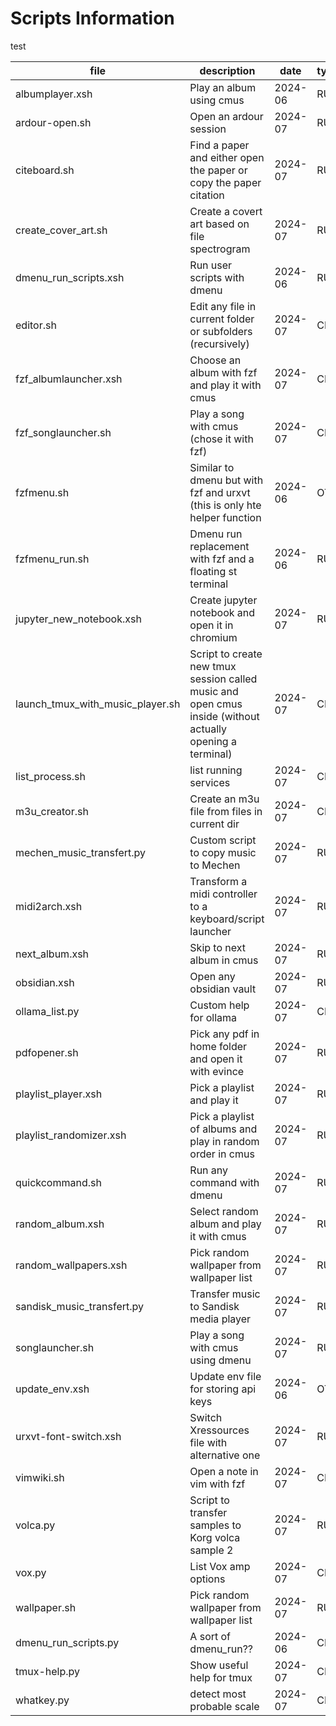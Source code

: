 # Scripts Information

test

<!-- script_info_start -->
| file | description | date | type | status | host | tag |
| --- | --- | --- | --- | --- | --- | --- |
| albumplayer.xsh | Play an album using cmus | 2024-06 | RUN | active | all |  |
| ardour-open.sh | Open an ardour session | 2024-07 | RUN | active | all |  |
| citeboard.sh | Find a paper and either open the paper or copy the paper citation | 2024-07 | RUN | active | all |  |
| create_cover_art.sh | Create a covert art based on file spectrogram | 2024-07 | RUN | active | all |  |
| dmenu_run_scripts.xsh | Run user scripts with dmenu | 2024-06 | RUN | active | all |  |
| editor.sh | Edit any file in current folder or subfolders (recursively) | 2024-07 | CLI | active | all |  |
| fzf_albumlauncher.xsh | Choose an album with fzf and play it with cmus | 2024-07 | CLI | active | all |  |
| fzf_songlauncher.sh | Play a song with cmus (chose it with fzf) | 2024-07 | CLI | active | all |  |
| fzfmenu.sh | Similar to dmenu but with fzf and urxvt (this is only hte helper function | 2024-06 | OTH | active | all |  |
| fzfmenu_run.sh | Dmenu run replacement with fzf and a floating st terminal | 2024-06 | RUN | active | all |  |
| jupyter_new_notebook.xsh | Create jupyter notebook and open it in chromium | 2024-07 | RUN | active | all |  |
| launch_tmux_with_music_player.sh | Script to create new tmux session called music and open cmus inside (without actually opening a terminal) | 2024-07 | CLI | active | all |  |
| list_process.sh | list running services | 2024-07 | CLI | active | all |  |
| m3u_creator.sh | Create an m3u file from files in current dir | 2024-07 | CLI | active | all |  |
| mechen_music_transfert.py | Custom script to copy music to Mechen | 2024-07 | RUN | active | KJL |  |
| midi2arch.xsh | Transform a midi controller to a keyboard/script launcher | 2024-07 | RUN | active | KJL |  |
| next_album.xsh | Skip to next album in cmus | 2024-07 | RUN | active | all |  |
| obsidian.xsh | Open any obsidian vault | 2024-07 | RUN | active | all |  |
| ollama_list.py | Custom help for ollama | 2024-07 | CLI | active | all |  |
| pdfopener.sh | Pick any pdf in home folder and open it with evince | 2024-07 | RUN | active | all |  |
| playlist_player.xsh | Pick a playlist and play it | 2024-07 | RUN | active | all |  |
| playlist_randomizer.xsh | Pick a playlist of albums and play in random order in cmus | 2024-07 | RUN | active | all |  |
| quickcommand.sh | Run any command with dmenu | 2024-07 | RUN | active | all |  |
| random_album.xsh | Select random album and play it with cmus | 2024-07 | RUN | active | all |  |
| random_wallpapers.xsh | Pick random wallpaper from wallpaper list | 2024-07 | RUN | active | all |  |
| sandisk_music_transfert.py | Transfer music to Sandisk media player | 2024-07 | RUN | active | KJL |  |
| songlauncher.sh | Play a song with cmus using dmenu | 2024-07 | RUN | active | all |  |
| update_env.xsh | Update env file for storing api keys | 2024-06 | OTH | active | all | api |
| urxvt-font-switch.xsh | Switch Xressources file with alternative one | 2024-07 | RUN | active | all |  |
| vimwiki.sh | Open a note in vim with fzf | 2024-07 | CLI | active | all |  |
| volca.py | Script to transfer samples to Korg volca sample 2 | 2024-07 | RUN | active | all |  |
| vox.py | List Vox amp options | 2024-07 | CLI | active | all |  |
| wallpaper.sh | Pick random wallpaper from wallpaper list | 2024-07 | RUN | active | all |  |
| dmenu_run_scripts.py | A sort of dmenu_run?? | 2024-06 | CLI | in_progress | all |  |
| tmux-help.py | Show useful help for tmux | 2024-07 | CLI | in_progress | all |  |
| whatkey.py | detect most probable scale | 2024-07 | CLI | in_progress | all |  |
<!-- script_info_end -->
